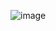![image](https://user-images.githubusercontent.com/108989054/183960265-67c0717f-e02a-43dc-a834-1c51a02faf44.png)
